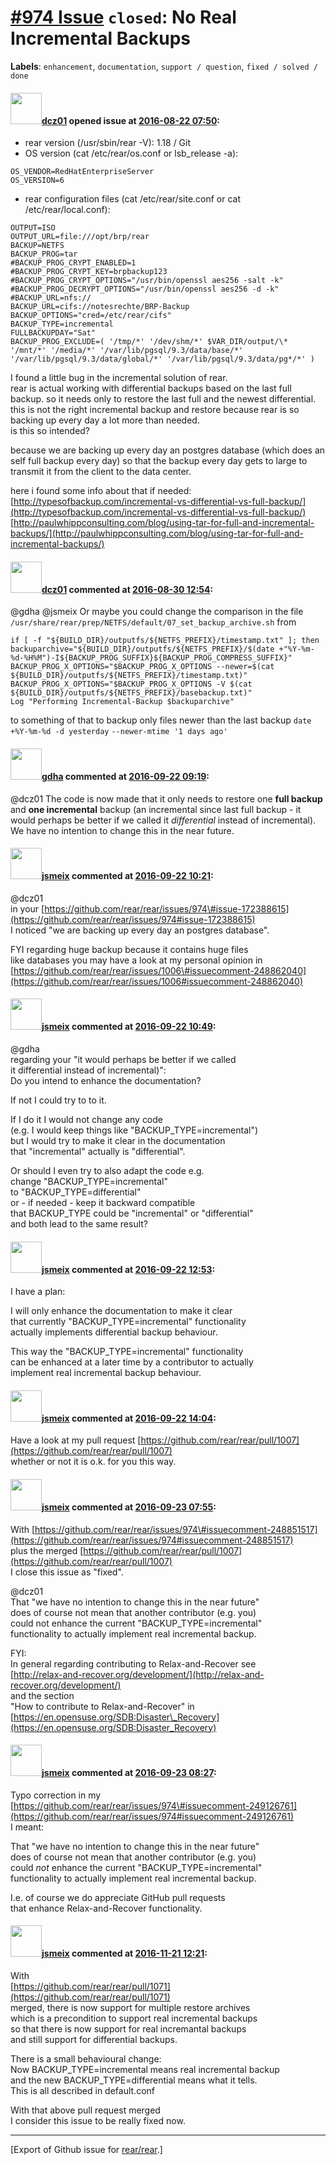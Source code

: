 [\#974 Issue](https://github.com/rear/rear/issues/974) `closed`: No Real Incremental Backups
============================================================================================

**Labels**: `enhancement`, `documentation`, `support / question`,
`fixed / solved / done`

#### <img src="https://avatars.githubusercontent.com/u/20817288?v=4" width="50">[dcz01](https://github.com/dcz01) opened issue at [2016-08-22 07:50](https://github.com/rear/rear/issues/974):

-   rear version (/usr/sbin/rear -V): 1.18 / Git
-   OS version (cat /etc/rear/os.conf or lsb\_release -a):

<!-- -->

    OS_VENDOR=RedHatEnterpriseServer
    OS_VERSION=6

-   rear configuration files (cat /etc/rear/site.conf or cat
    /etc/rear/local.conf):

<!-- -->

    OUTPUT=ISO
    OUTPUT_URL=file:///opt/brp/rear
    BACKUP=NETFS
    BACKUP_PROG=tar
    #BACKUP_PROG_CRYPT_ENABLED=1
    #BACKUP_PROG_CRYPT_KEY=brpbackup123
    #BACKUP_PROG_CRYPT_OPTIONS="/usr/bin/openssl aes256 -salt -k"
    #BACKUP_PROG_DECRYPT_OPTIONS="/usr/bin/openssl aes256 -d -k"
    #BACKUP_URL=nfs://
    BACKUP_URL=cifs://notesrechte/BRP-Backup
    BACKUP_OPTIONS="cred=/etc/rear/cifs"
    BACKUP_TYPE=incremental
    FULLBACKUPDAY="Sat"
    BACKUP_PROG_EXCLUDE=( '/tmp/*' '/dev/shm/*' $VAR_DIR/output/\* '/mnt/*' '/media/*' '/var/lib/pgsql/9.3/data/base/*' '/var/lib/pgsql/9.3/data/global/*' '/var/lib/pgsql/9.3/data/pg*/*' )

I found a little bug in the incremental solution of rear.  
rear is actual working with differential backups based on the last full
backup. so it needs only to restore the last full and the newest
differential.  
this is not the right incremental backup and restore because rear is so
backing up every day a lot more than needed.  
is this so intended?

because we are backing up every day an postgres database (which does an
self full backup every day) so that the backup every day gets to large
to transmit it from the client to the data center.

here i found some info about that if needed:  
[http://typesofbackup.com/incremental-vs-differential-vs-full-backup/](http://typesofbackup.com/incremental-vs-differential-vs-full-backup/)  
[http://paulwhippconsulting.com/blog/using-tar-for-full-and-incremental-backups/](http://paulwhippconsulting.com/blog/using-tar-for-full-and-incremental-backups/)

#### <img src="https://avatars.githubusercontent.com/u/20817288?v=4" width="50">[dcz01](https://github.com/dcz01) commented at [2016-08-30 12:54](https://github.com/rear/rear/issues/974#issuecomment-243428718):

@gdha @jsmeix Or maybe you could change the comparison in the file
`/usr/share/rear/prep/NETFS/default/07_set_backup_archive.sh` from

    if [ -f "${BUILD_DIR}/outputfs/${NETFS_PREFIX}/timestamp.txt" ]; then
    backuparchive="${BUILD_DIR}/outputfs/${NETFS_PREFIX}/$(date +"%Y-%m-%d-%H%M")-I${BACKUP_PROG_SUFFIX}${BACKUP_PROG_COMPRESS_SUFFIX}"
    BACKUP_PROG_X_OPTIONS="$BACKUP_PROG_X_OPTIONS --newer=$(cat ${BUILD_DIR}/outputfs/${NETFS_PREFIX}/timestamp.txt)"
    BACKUP_PROG_X_OPTIONS="$BACKUP_PROG_X_OPTIONS -V $(cat ${BUILD_DIR}/outputfs/${NETFS_PREFIX}/basebackup.txt)"
    Log "Performing Incremental-Backup $backuparchive"

to something of that to backup only files newer than the last backup
`date +%Y-%m-%d -d yesterday` `--newer-mtime '1 days ago'`

#### <img src="https://avatars.githubusercontent.com/u/888633?u=cdaeb31efcc0048d3619651aa18dd4b76e636b21&v=4" width="50">[gdha](https://github.com/gdha) commented at [2016-09-22 09:19](https://github.com/rear/rear/issues/974#issuecomment-248851517):

@dcz01 The code is now made that it only needs to restore one **full
backup** and **one incremental** backup (an incremental since last full
backup - it would perhaps be better if we called it *differential*
instead of incremental).  
We have no intention to change this in the near future.

#### <img src="https://avatars.githubusercontent.com/u/1788608?u=925fc54e2ce01551392622446ece427f51e2f0ce&v=4" width="50">[jsmeix](https://github.com/jsmeix) commented at [2016-09-22 10:21](https://github.com/rear/rear/issues/974#issuecomment-248863588):

@dcz01  
in your
[https://github.com/rear/rear/issues/974\#issue-172388615](https://github.com/rear/rear/issues/974#issue-172388615)  
I noticed "we are backing up every day an postgres database".

FYI regarding huge backup because it contains huge files  
like databases you may have a look at my personal opinion in  
[https://github.com/rear/rear/issues/1006\#issuecomment-248862040](https://github.com/rear/rear/issues/1006#issuecomment-248862040)

#### <img src="https://avatars.githubusercontent.com/u/1788608?u=925fc54e2ce01551392622446ece427f51e2f0ce&v=4" width="50">[jsmeix](https://github.com/jsmeix) commented at [2016-09-22 10:49](https://github.com/rear/rear/issues/974#issuecomment-248868389):

@gdha  
regarding your "it would perhaps be better if we called  
it differential instead of incremental)":  
Do you intend to enhance the documentation?

If not I could try to to it.

If I do it I would not change any code  
(e.g. I would keep things like "BACKUP\_TYPE=incremental")  
but I would try to make it clear in the documentation  
that "incremental" actually is "differential".

Or should I even try to also adapt the code e.g.  
change "BACKUP\_TYPE=incremental"  
to "BACKUP\_TYPE=differential"  
or - if needed - keep it backward compatible  
that BACKUP\_TYPE could be "incremental" or "differential"  
and both lead to the same result?

#### <img src="https://avatars.githubusercontent.com/u/1788608?u=925fc54e2ce01551392622446ece427f51e2f0ce&v=4" width="50">[jsmeix](https://github.com/jsmeix) commented at [2016-09-22 12:53](https://github.com/rear/rear/issues/974#issuecomment-248895101):

I have a plan:

I will only enhance the documentation to make it clear  
that currently "BACKUP\_TYPE=incremental" functionality  
actually implements differential backup behaviour.

This way the "BACKUP\_TYPE=incremental" functionality  
can be enhanced at a later time by a contributor to actually  
implement real incremental backup behaviour.

#### <img src="https://avatars.githubusercontent.com/u/1788608?u=925fc54e2ce01551392622446ece427f51e2f0ce&v=4" width="50">[jsmeix](https://github.com/jsmeix) commented at [2016-09-22 14:04](https://github.com/rear/rear/issues/974#issuecomment-248913018):

Have a look at my pull request
[https://github.com/rear/rear/pull/1007](https://github.com/rear/rear/pull/1007)  
whether or not it is o.k. for you this way.

#### <img src="https://avatars.githubusercontent.com/u/1788608?u=925fc54e2ce01551392622446ece427f51e2f0ce&v=4" width="50">[jsmeix](https://github.com/jsmeix) commented at [2016-09-23 07:55](https://github.com/rear/rear/issues/974#issuecomment-249126761):

With
[https://github.com/rear/rear/issues/974\#issuecomment-248851517](https://github.com/rear/rear/issues/974#issuecomment-248851517)  
plus the merged
[https://github.com/rear/rear/pull/1007](https://github.com/rear/rear/pull/1007)  
I close this issue as "fixed".

@dcz01  
That "we have no intention to change this in the near future"  
does of course not mean that another contributor (e.g. you)  
could not enhance the current "BACKUP\_TYPE=incremental"  
functionality to actually implement real incremental backup.

FYI:  
In general regarding contributing to Relax-and-Recover see  
[http://relax-and-recover.org/development/](http://relax-and-recover.org/development/)  
and the section  
"How to contribute to Relax-and-Recover" in  
[https://en.opensuse.org/SDB:Disaster\_Recovery](https://en.opensuse.org/SDB:Disaster_Recovery)

#### <img src="https://avatars.githubusercontent.com/u/1788608?u=925fc54e2ce01551392622446ece427f51e2f0ce&v=4" width="50">[jsmeix](https://github.com/jsmeix) commented at [2016-09-23 08:27](https://github.com/rear/rear/issues/974#issuecomment-249133115):

Typo correction in my
[https://github.com/rear/rear/issues/974\#issuecomment-249126761](https://github.com/rear/rear/issues/974#issuecomment-249126761)  
I meant:

That "we have no intention to change this in the near future"  
does of course not mean that another contributor (e.g. you)  
could *not* enhance the current "BACKUP\_TYPE=incremental"  
functionality to actually implement real incremental backup.

I.e. of course we do appreciate GitHub pull requests  
that enhance Relax-and-Recover functionality.

#### <img src="https://avatars.githubusercontent.com/u/1788608?u=925fc54e2ce01551392622446ece427f51e2f0ce&v=4" width="50">[jsmeix](https://github.com/jsmeix) commented at [2016-11-21 12:21](https://github.com/rear/rear/issues/974#issuecomment-261922688):

With  
[https://github.com/rear/rear/pull/1071](https://github.com/rear/rear/pull/1071)  
merged, there is now support for multiple restore archives  
which is a precondition to support real incremental backups  
so that there is now support for real incremantal backups  
and still support for differential backups.

There is a small behavioural change:  
Now BACKUP\_TYPE=incremental means real incremental backup  
and the new BACKUP\_TYPE=differential means what it tells.  
This is all described in default.conf

With that above pull request merged  
I consider this issue to be really fixed now.

------------------------------------------------------------------------

\[Export of Github issue for
[rear/rear](https://github.com/rear/rear).\]
